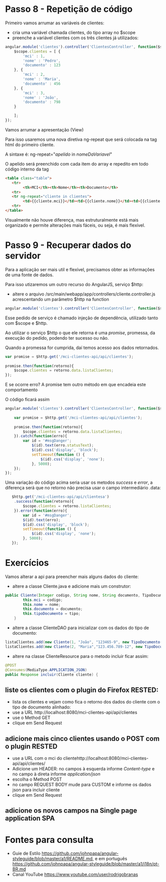 # Passo 8 - Repetição de código
Primeiro vamos arrumar as variáveis de clientes:
- cria uma variável chamada clientes, do tipo array no $scope
- preenche a variável clientes com os três clientes já utilizados:
```js
angular.module('clientes').controller('ClientesController', function($scope) {
	$scope.clientes = [ {
		'mci' : 1,
		'nome' : 'Pedro',
		'documento' : 123
	}, {
		'mci' : 2,
		'nome' : 'Maria',
		'documento' : 456
	}, {
		'mci' : 3,
		'nome' : 'João',
		'documento' : 798
	}

	];
});
```
Vamos arrumar a apresentação (View)

Para isso usaremos uma nova diretiva ng-repeat que será colocada na tag html <tr> do primeiro cliente.
	
A sintaxe é: ng-repeat="_apelido_ in _nomeDaVariavel_"

O apelido será preenchido com cada item do array e repedito em todo código interno da tag <tr>
	
```html
<table class="table">
   <tr>
    	<th>MCI</th><th>Nome</th><th>Documento</th>
   <tr>
   <tr ng-repeat="cliente in clientes">
    	<td>{{cliente.mci}}</td><td>{{cliente.nome}}</td><td>{{cliente.documento}}</td>
   <tr>
</table>
```
Visualmente não houve diferença, mas estruturalmente está mais organizado e permite alterações mais fáceis, ou seja, é mais flexível.

# Passo 9 - Recuperar dados do servidor
Para a aplicação ser mais util e flexível, precisamos obter as informações de uma fonte de dados.

Para isso utizaremos um outro recurso do AngularJS, serviço  $http:

- altere o arquivo /src/main/webapp/app/controllers/cliente.controller.js acrescentando um parâmetro $http na function
```js
angular.module('clientes').controller('ClientesController', function($scope, $http) {
```
Esse pedido de serviço é chamado injeção de dependência, utilizado tanto com $scope e $http.

Ao utilizar o serviço $http o que ele retorna é uma _promise_, promessa, da execução do pedido, podendo ter sucesso ou não.

Quando a promessa for cumprida, daí temos acesso aos dados retornados.

```js
var promise = $http.get('/mci-clientes-api/api/clientes');
	
promise.then(function(retorno){
	$scope.clientes = retorno.data.listaClientes;
});
```
E se ocorre erro? A promise tem outro método em que encadeia este comportamento

O código ficará assim
```js
angular.module('clientes').controller('ClientesController', function($scope, $http) {
	
	var promise = $http.get('/mci-clientes-api/api/clientes');
	
	promise.then(function(retorno){
		$scope.clientes = retorno.data.listaClientes;
	}).catch(function(erro){
	    var id = '#msgDanger';
            $(id).text(erro.statusText);
            $(id).css('display', 'block');
            setTimeout(function () {
                $(id).css('display', 'none');
            }, 5000);
	});
});
```
Uma variação do código acima seria usar os metodos _success_ e _error_, a diferença será que no retorno não precisa usar o campo intermediário .data:
```js
   $http.get('/mci-clientes-api/api/clientesa')
	.success(function(retorno){
		$scope.clientes = retorno.listaClientes;
	}).error(function(erro){
		var id = '#msgDanger';
        $(id).text(erro);
        $(id).css('display', 'block');
        setTimeout(function () {
            $(id).css('display', 'none');
        }, 5000);
   });
```

# Exercícios
Vamos alterar a api para preencher mais alguns dados do cliente:
- altere a classe Cliente.java e adicione mais um construtor:
```java
public Cliente(Integer codigo, String nome, String documento, TipoDocumento tipo) {
		this.mci = codigo;
		this.nome = nome;
		this.documento = documento;
		this.tipoDocumento = tipo;
	}
```
- altere a classe ClienteDAO para inicializar com os dados do tipo de documento:
```java
listaClientes.add(new Cliente(1, "João", "123465-9", new TipoDocumento(1, "RG")));
listaClientes.add(new Cliente(2, "Maria","123.456.789-12", new TipoDocumento(1, "RG")));
```
- altere na classe ClienteResource para o metodo incluir ficar assim:
```java
@POST
@Consumes(MediaType.APPLICATION_JSON)
public Response incluir(Cliente cliente) {
```

## liste os clientes com o plugin do Firefox RESTED: 
- lista os clientes e vejam como fica o retorno dos dados do cliente com o tipo de documento alinhado:
- use a URL http://localhost:8080/mci-clientes-api/api/clientes
- use o Method GET
- clique em Send Request


## adicione mais cinco clientes usando o POST com o plugin RESTED
- use a URL com o mci do clientehttp://localhost:8080/mci-clientes-api/api/clientes/
- Adicione um HEADER: no campos à esquerda informe _Content-type_ e no campo à direta informe _application/json_
- escolha o Method POST
- no campo REQUEST BODY mude para CUSTOM e informe os dados json para incluir cliente
- clique em Send Request

## adicione os novos campos na Single page application SPA

# Fontes para consulta
- Guie de Estilo https://github.com/johnpapa/angular-styleguide/blob/master/a1/README.md, e em português https://github.com/johnpapa/angular-styleguide/blob/master/a1/i18n/pt-BR.md
- Canal YouTube https://www.youtube.com/user/rodrigobranas

